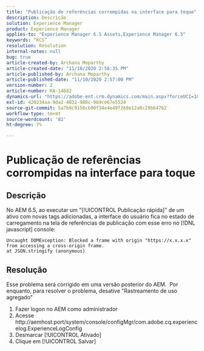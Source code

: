 ```yaml
---
title: "Publicação de referências corrompidas na interface para toque"
description: Descrição
solution: Experience Manager
product: Experience Manager
applies-to: "Experience Manager 6.5 Assets,Experience Manager 6.5"
keywords: “KCS”
resolution: Resolution
internal-notes: null
bug: true
article-created-by: Archana Moparthy
article-created-date: "11/10/2020 2:56:35 PM"
article-published-by: Archana Moparthy
article-published-date: "11/10/2020 2:57:00 PM"
version-number: 2
article-number: KA-14682
dynamics-url: "https://adobe-ent.crm.dynamics.com/main.aspx?forceUCI=1&pagetype=entityrecord&etn=knowledgearticle&id=a2eb8aeb-6423-eb11-a813-00224809820c"
exl-id: 420234aa-9da2-4832-980c-9b9ce67e5524
source-git-commit: 5a7b9c9156cb90f34e4e49f268e12a0c29b64762
workflow-type: tm+mt
source-wordcount: '82'
ht-degree: 7%

---
```


# Publicação de referências corrompidas na interface para toque

## Descrição

No AEM 6.5, ao executar um &quot;[!UICONTROL Publicação rápida]&quot; de um ativo com novas tags adicionadas, a interface do usuário fica no estado de carregamento na tela de referências de publicação com esse erro no [!DNL javascript] console:

```
Uncaught DOMException: Blocked a frame with origin "https://x.x.x.x" from accessing a cross-origin frame.
at JSON.stringify (anonymous)
```


## Resolução

Esse problema será corrigido em uma versão posterior do AEM.  Por enquanto, para resolver o problema, desative &quot;Rastreamento de uso agregado&quot;

1. Fazer logon no AEM como administrador
2. Acesse http://aemhost:port/system/console/configMgr/com.adobe.cq.experiencelog.ExperienceLogConfig
3. Desmarcar [!UICONTROL Ativado]
4. Clique em [!UICONTROL Salvar]
